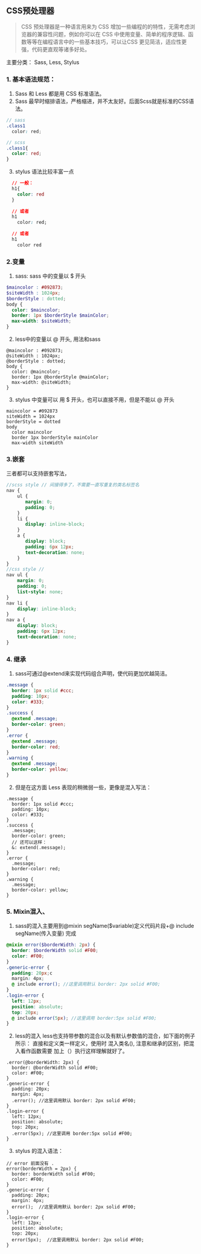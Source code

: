 ## CSS预处理器
> CSS 预处理器是一种语言用来为 CSS 增加一些编程的的特性，无需考虑浏览器的兼容性问题，例如你可以在 CSS 中使用变量、简单的程序逻辑、函数等等在编程语言中的一些基本技巧，可以让CSS 更见简洁，适应性更强，代码更直观等诸多好处。

主要分类： Sass, Less, Stylus

### 1. 基本语法规范：
1. Sass 和 Less 都是用 CSS 标准语法。
2. Sass 最早时缩排语法，严格缩进，并不太友好。后面Scss就是标准的CSS语法。
  ```scss
  // sass
  .class1
    color: red;

  // scss
  .class1{
    color: red;
  }
  ```
3. stylus 语法比较丰富一点
```css
  // 一般：
  h1{
    color: red
  }
  
  // 或者
  h1
    color: red;
  
  // 或者
  h1
    color red
```
### 2.变量
 1. sass: sass 中的变量以 $ 开头
```scss
$maincolor : #092873;
$siteWidth : 1024px;
$borderStyle : dotted;
body {
  color: $maincolor;
  border: 1px $borderStyle $mainColor;
  max-width: $siteWidth;
}
```
2. less中的变量以 @ 开头, 用法和sass
```less
@maincolor : #092873;
@siteWidth : 1024px;
@borderStyle : dotted;
body {
  color: @maincolor;
  border: 1px @borderStyle @mainColor;
  max-width: @siteWidth;
}
```
3. stylus 中变量可以 用 $ 开头，也可以直接不用，但是不能以 @ 开头
```stylus
maincolor = #092873
siteWidth = 1024px
borderStyle = dotted
body 
  color maincolor
  border 1px borderStyle mainColor
  max-width siteWidth
```
### 3.嵌套
三者都可以支持嵌套写法，
```scss
//scss style // 间接得多了，不需要一直写重复的类名标签名
nav { 
    ul { 
       margin: 0; 
       padding: 0; 
    } 
    li { 
       display: inline-block; 
    } 
    a { 
       display: block; 
       padding: 6px 12px; 
       text-decoration: none; 
    } 
}
//css style // 
nav ul { 
    margin: 0; 
    padding: 0; 
    list-style: none; 
} 
nav li { 
    display: inline-block; 
} 
nav a { 
    display: block; 
    padding: 6px 12px; 
    text-decoration: none; 
}
```

### 4. 继承
1. sass可通过@extend来实现代码组合声明，使代码更加优越简洁。
```scss
.message {
  border: 1px solid #ccc;
  padding: 10px;
  color: #333;
}
.success {
  @extend .message;
  border-color: green;
}
.error {
  @extend .message;
  border-color: red;
}
.warning {
  @extend .message;
  border-color: yellow;
}

```
2. 但是在这方面 Less 表现的稍微弱一些，更像是混入写法：
```less
.message {
  border: 1px solid #ccc;
  padding: 10px;
  color: #333;
}
.success {
  .message;
  border-color: green;
  // 还可以这样：
  &: extend(.message);
}
.error {
  .message;
  border-color: red;
}
.warning {
  .message;
  border-color: yellow;
}
```
### 5. Mixin混入、

1. sass的混入主要用到@mixin segName($variable)定义代码片段+@ include segName(传入变量) 完成
```scss
@mixin error($borderWidth: 2px) {
  border: $borderWidth solid #F00;
  color: #F00;
}
.generic-error {
  padding: 20px;c
  margin: 4px;
  @ include error(); //这里调用默认 border: 2px solid #F00;
}
.login-error {
  left: 12px;
  position: absolute;
  top: 20px;
  @ include error(5px); //这里调用 border:5px solid #F00;
}
```

2. less的混入
less也支持带参数的混合以及有默认参数值的混合，如下面的例子所示：
直接和定义类一样定义，使用时 混入类名(), 注意和继承的区别，把混入看作函数需要 加上（）执行这样理解就好了。 
```less
.error(@borderWidth: 2px) {
  border: @borderWidth solid #F00;
  color: #F00;
}
.generic-error {
  padding: 20px;
  margin: 4px;
  .error(); //这里调用默认 border: 2px solid #F00;
}
.login-error {
  left: 12px;
  position: absolute;
  top: 20px;
  .error(5px); //这里调用 border:5px solid #F00;
}
```
3. stylus 的混入语法：
   
```stylus
// error 前面没有 .
error(borderWidth = 2px) {
  border: borderWidth solid #F00;
  color: #F00;
}
.generic-error {
  padding: 20px;
  margin: 4px;
  error();  //这里调用默认 border: 2px solid #F00;
}
.login-error {
  left: 12px;
  position: absolute;
  top: 20px;
  error(5px);  //这里调用默认 border: 2px solid #F00;
}
```